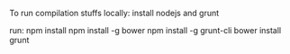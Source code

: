 
To run compilation stuffs locally:
install nodejs and grunt

run:
npm install
npm install -g bower
npm install -g grunt-cli
bower install
grunt
